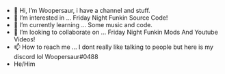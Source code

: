 - 👋 Hi, I’m Woopersaur, i have a channel and stuff. 
- 👀 I’m interested in ... Friday Night Funkin Source Code!
- 🌱 I’m currently learning ... Some music and code.
- 💞️ I’m looking to collaborate on ... Friday Night Funkin Mods And Youtube Videos!
- 📫 How to reach me ... I dont really like talking to people but here is my discord lol Woopersaur#0488
- He/Him

<!---
Woopersaur/Woopersaur is a ✨ special ✨ repository because its `README.md` (this file) appears on your GitHub profile.
You can click the Preview link to take a look at your changes.
--->
